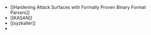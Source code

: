 - [[Hardening Attack Surfaces with Formally Proven Binary Format Parsers]]
- [[KASAN]]
- [[syzkaller]]
-